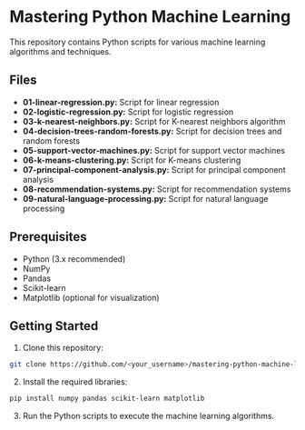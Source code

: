 # Mastering Python Machine Learning

This repository contains Python scripts for various machine learning algorithms and techniques.

## Files

- **01-linear-regression.py:** Script for linear regression
- **02-logistic-regression.py:** Script for logistic regression
- **03-k-nearest-neighbors.py:** Script for K-nearest neighbors algorithm
- **04-decision-trees-random-forests.py:** Script for decision trees and random forests
- **05-support-vector-machines.py:** Script for support vector machines
- **06-k-means-clustering.py:** Script for K-means clustering
- **07-principal-component-analysis.py:** Script for principal component analysis
- **08-recommendation-systems.py:** Script for recommendation systems
- **09-natural-language-processing.py:** Script for natural language processing

## Prerequisites

- Python (3.x recommended)
- NumPy
- Pandas
- Scikit-learn
- Matplotlib (optional for visualization)

## Getting Started

1. Clone this repository:

```bash
git clone https://github.com/<your_username>/mastering-python-machine-learning.git
```

2. Install the required libraries:

```bash
pip install numpy pandas scikit-learn matplotlib
```
3. Run the Python scripts to execute the machine learning algorithms.
